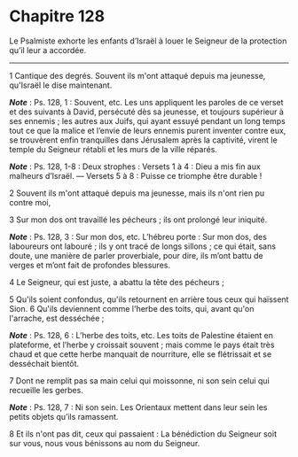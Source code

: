 # Chapitre 128

Le Psalmiste exhorte les enfants d’Israël à louer le Seigneur de la protection qu’il leur a accordée.

***

1 Cantique des degrés. Souvent ils m'ont attaqué depuis ma jeunesse, qu'Israël le dise maintenant.

***Note*** :  Ps. 128, 1 : Souvent, etc. Les uns appliquent les paroles de ce verset et des suivants à David, persécuté dès sa jeunesse, et toujours supérieur à ses ennemis ; les autres aux Juifs, qui ayant essuyé pendant un long temps tout ce que la malice et l’envie de leurs ennemis purent inventer contre eux, se trouvèrent enfin tranquilles dans Jérusalem après la captivité, virent le temple du Seigneur rétabli et les murs de la ville réparés.

***Note*** :  Ps. 128, 1-8 : Deux strophes : Versets 1 à 4 : Dieu a mis fin aux malheurs d’Israël. ― Versets 5 à 8 : Puisse ce triomphe être durable !


2 Souvent ils m'ont attaqué depuis ma jeunesse, mais ils n'ont rien pu contre moi,


3 Sur mon dos ont travaillé les pécheurs ; ils ont prolongé leur iniquité.

***Note*** :  Ps. 128, 3 : Sur mon dos, etc. L’hébreu porte : Sur mon dos, des laboureurs ont labouré ; ils y ont tracé de longs sillons ; ce qui était, sans doute, une manière de parler proverbiale, pour dire, ils m’ont battu de verges et m’ont fait de profondes blessures.

4 Le Seigneur, qui est juste, a abattu la tête des pécheurs ;


5 Qu'ils soient confondus, qu'ils retournent en arrière tous ceux qui haïssent Sion. 6 Qu'ils deviennent comme l'herbe des toits, qui, avant qu'on l'arrache, est desséchée ;

***Note*** :  Ps. 128, 6 : L’herbe des toits, etc. Les toits de Palestine étaient en plateforme, et l’herbe y croissait souvent ; mais comme le pays était très chaud et que cette herbe manquait de nourriture, elle se flétrissait et se desséchait bientôt.


7 Dont ne remplit pas sa main celui qui moissonne, ni son sein celui qui recueille les gerbes.

***Note*** :  Ps. 128, 7 : Ni son sein. Les Orientaux mettent dans leur sein les petits objets qu’ils ramassent.

8 Et ils n'ont pas dit, ceux qui passaient : La bénédiction du Seigneur soit sur vous, nous vous bénissons au nom du Seigneur.

